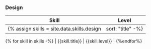 ### Design 

| Skill | Level |
| ---- | ---- |
{% assign skills = site.data.skills.design | sort: "title" -%}
{% for skill in skills -%}
| {{skill.title}} | {{skill.level}} |
{%endfor%}
